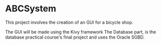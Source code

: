 # ABCSystem

This project involves the creation of an GUI for a bicycle shop.

The GUI will be made using the Kivy framework
The Database part, is the database practical course's final project and uses the Oracle SGBD.